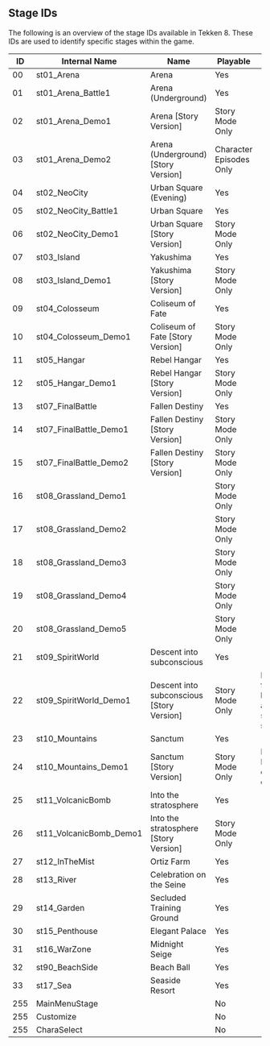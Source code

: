 ## Stage IDs

The following is an overview of the stage IDs available in Tekken 8. These IDs are used to identify specific stages within the game.

| ID  | Internal Name           | Name                                      | Playable                | Extra                                   |
|-----|-------------------------|-------------------------------------------|-------------------------|-----------------------------------------|
| 00  | st01_Arena              | Arena                                     | Yes                     |                                         |
| 01  | st01_Arena_Battle1      | Arena (Underground)                       | Yes                     |                                         |
| 02  | st01_Arena_Demo1        | Arena [Story Version]                     | Story Mode Only         |                                         |
| 03  | st01_Arena_Demo2        | Arena (Underground) [Story Version]       | Character Episodes Only |                                         |
| 04  | st02_NeoCity            | Urban Square (Evening)                    | Yes                     |                                         |
| 05  | st02_NeoCity_Battle1    | Urban Square                              | Yes                     |                                         |
| 06  | st02_NeoCity_Demo1      | Urban Square [Story Version]              | Story Mode Only         |                                         |
| 07  | st03_Island             | Yakushima                                 | Yes                     |                                         |
| 08  | st03_Island_Demo1       | Yakushima [Story Version]                 | Story Mode Only         |                                         |
| 09  | st04_Colosseum          | Coliseum of Fate                          | Yes                     |                                         |
| 10  | st04_Colosseum_Demo1    | Coliseum of Fate [Story Version]          | Story Mode Only         |                                         |
| 11  | st05_Hangar             | Rebel Hangar                              | Yes                     |                                         |
| 12  | st05_Hangar_Demo1       | Rebel Hangar [Story Version]              | Story Mode Only         |                                         |
| 13  | st07_FinalBattle        | Fallen Destiny                            | Yes                     |                                         |
| 14  | st07_FinalBattle_Demo1  | Fallen Destiny [Story Version]            | Story Mode Only         |                                         |
| 15  | st07_FinalBattle_Demo2  | Fallen Destiny [Story Version]            | Story Mode Only         |                                         |
| 16  | st08_Grassland_Demo1    |                                           | Story Mode Only         |                                         |
| 17  | st08_Grassland_Demo2    |                                           | Story Mode Only         |                                         |
| 18  | st08_Grassland_Demo3    |                                           | Story Mode Only         |                                         |
| 19  | st08_Grassland_Demo4    |                                           | Story Mode Only         |                                         |
| 20  | st08_Grassland_Demo5    |                                           | Story Mode Only         |                                         |
| 21  | st09_SpiritWorld        | Descent into subconscious                 | Yes                     |                                         |
| 22  | st09_SpiritWorld_Demo1  | Descent into subconscious [Story Version] | Story Mode Only         | Each floor loadable as a separate stage |
| 23  | st10_Mountains          | Sanctum                                   | Yes                     |                                         |
| 24  | st10_Mountains_Demo1    | Sanctum [Story Version]                   | Story Mode Only         | First Floor doesn't exist               |
| 25  | st11_VolcanicBomb       | Into the stratosphere                     | Yes                     |                                         |
| 26  | st11_VolcanicBomb_Demo1 | Into the stratosphere [Story Version]     | Story Mode Only         |                                         |
| 27  | st12_InTheMist          | Ortiz Farm                                | Yes                     |                                         |
| 28  | st13_River              | Celebration on the Seine                  | Yes                     |                                         |
| 29  | st14_Garden             | Secluded Training Ground                  | Yes                     |                                         |
| 30  | st15_Penthouse          | Elegant Palace                            | Yes                     |                                         |
| 31  | st16_WarZone            | Midnight Seige                            | Yes                     |                                         |
| 32  | st90_BeachSide          | Beach Ball                                | Yes                     |                                         |
| 33  | st17_Sea                | Seaside Resort                            | Yes                     |                                         |
| 255 | MainMenuStage           |                                           | No                      |                                         |
| 255 | Customize               |                                           | No                      |                                         |
| 255 | CharaSelect             |                                           | No                      |                                         |
